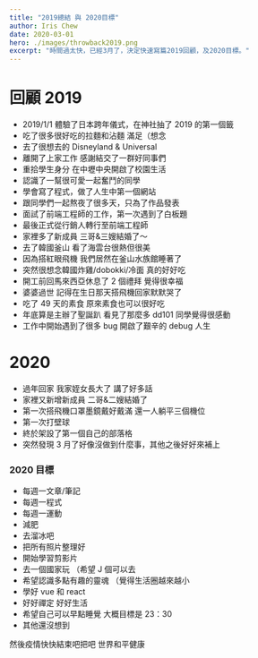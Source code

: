 ```yaml
---
title: "2019總結 與 2020目標"
author: Iris Chew
date: 2020-03-01
hero: ./images/throwback2019.png
excerpt: "時間過太快，已經3月了，決定快速寫篇2019回顧，及2020目標。"
---
```


# 回顧 2019

- 2019/1/1 體驗了日本跨年儀式，在神社抽了 2019 的第一個籤
- 吃了很多很好吃的拉麵和沾麵 滿足（想念
- 去了很想去的 Disneyland & Universal
- 離開了上家工作 感謝結交了一群好同事們
- 重拾學生身分 在中壢中央開啟了校園生活
- 認識了一幫很可愛一起奮鬥的同學
- 學會寫了程式，做了人生中第一個網站
- 跟同學們一起熬夜了很多天，只為了作品發表
- 面試了前端工程師的工作，第一次遇到了白板題
- 最後正式從行銷人轉行至前端工程師
- 家裡多了新成員 三哥&三嫂結婚了～
- 去了韓國釜山 看了海雲台很熱但很美
- 因為搭紅眼飛機 我們居然在釜山水族館睡著了
- 突然很想念韓國炸雞/dobokki/冷面 真的好好吃
- 開工前回馬來西亞休息了 2 個禮拜 覺得很幸福
- 婆婆過世 記得在生日那天搭飛機回家默默哭了
- 吃了 49 天的素食 原來素食也可以很好吃
- 年底算是主辦了聖誕趴 看見了那麼多 dd101 同學覺得很感動
- 工作中開始遇到了很多 bug 開啟了艱辛的 debug 人生

# 2020

- 過年回家 我家姪女長大了 講了好多話
- 家裡又新增新成員 二哥&二嫂結婚了
- 第一次搭飛機口罩墨鏡戴好戴滿 還一人躺平三個機位
- 第一次打壁球
- 終於架設了第一個自己的部落格
- 突然發現 3 月了好像沒做到什麼事，其他之後好好來補上

### 2020 目標

- 每週一文章/筆記
- 每週一程式
- 每週一運動
- 減肥
- 去溜冰吧
- 把所有照片整理好
- 開始學習剪影片
- 去一個國家玩 （希望 J 個可以去
- 希望認識多點有趣的靈魂 （覺得生活圈越來越小
- 學好 vue 和 react
- 好好禪定 好好生活
- 希望自己可以早點睡覺 大概目標是 23：30
- 其他還沒想到

然後疫情快快結束吧把吧 世界和平健康
